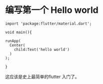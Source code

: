 # 编写第一个 Hello world

```
import 'package:flutter/material.dart';

void main(){

runApp(
  Center( 
    child:Text('hello world')
  )
);

}
```

这应该是史上最简单的flutter 入门了。

